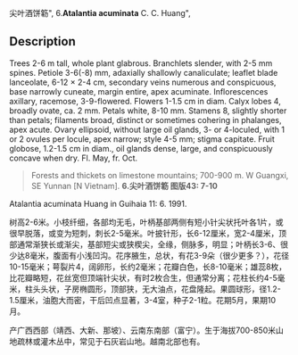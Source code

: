 尖叶酒饼簕",
6.**Atalantia acuminata** C. C. Huang",

## Description
Trees 2-6 m tall, whole plant glabrous. Branchlets slender, with 2-5 mm spines. Petiole 3-6(-8) mm, adaxially shallowly canaliculate; leaflet blade lanceolate, 6-12 × 2-4 cm, secondary veins numerous and conspicuous, base narrowly cuneate, margin entire, apex acuminate. Inflorescences axillary, racemose, 3-9-flowered. Flowers 1-1.5 cm in diam. Calyx lobes 4, broadly ovate, ca. 2 mm. Petals white, 8-10 mm. Stamens 8, slightly shorter than petals; filaments broad, distinct or sometimes cohering in phalanges, apex acute. Ovary ellipsoid, without large oil glands, 3- or 4-loculed, with 1 or 2 ovules per locule, apex narrow; style 4-5 mm; stigma capitate. Fruit globose, 1.2-1.5 cm in diam., oil glands dense, large, and conspicuously concave when dry. Fl. May, fr. Oct.

> Forests and thickets on limestone mountains; 700-900 m. W Guangxi, SE Yunnan [N Vietnam].
**6.尖叶酒饼簕 图版43: 7-10**

Atalantia acuminata Huang in Guihaia 11: 6. 1991.

树高2-6米。小枝纤细，各部均无毛，叶柄基部两侧有短小针尖状托叶各1片，或很早脱落，或变为短刺，刺长2-5毫米。叶披针形，长6-12厘米，宽2-4厘米，顶部通常渐狭长或渐尖，基部短尖或狭楔尖，全缘，侧脉多，明显；叶柄长3-6、很少达8毫米，腹面有小浅凹沟。花序腋生，总状，有花3-9朵（很少更多？），花径10-15毫米；萼裂片4，阔卵形，长约2毫米；花瓣白色，长8-10毫米；雄蕊8枚，比花瓣略短，花丝宽但顶端针尖状，有时2枚合生，但通常分离；花柱长约4-5毫米，柱头头状，子房椭圆形，顶部狭，无大油点，花盘隆起。果圆球形，径1.2-1.5厘米，油胞大而密，干后凹点显著，3-4室，种子2-1粒。花期5月，果期10月。

产广西西部（靖西、大新、那坡）、云南东南部（富宁）。生于海拔700-850米山地疏林或灌木丛中，常见于石灰岩山地。越南北部也有。
